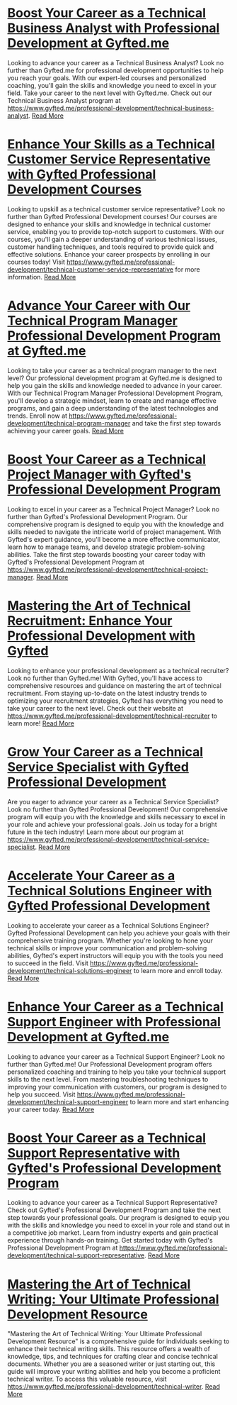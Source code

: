 # [Boost Your Career as a Technical Business Analyst with Professional Development at Gyfted.me](https://www.gyfted.me/professional-development/technical-business-analyst)

Looking to advance your career as a Technical Business Analyst? Look no further than Gyfted.me for professional development opportunities to help you reach your goals. With our expert-led courses and personalized coaching, you'll gain the skills and knowledge you need to excel in your field. Take your career to the next level with Gyfted.me. Check out our Technical Business Analyst program at https://www.gyfted.me/professional-development/technical-business-analyst. [Read More](https://www.gyfted.me/professional-development/technical-business-analyst)

# [Enhance Your Skills as a Technical Customer Service Representative with Gyfted Professional Development Courses](https://www.gyfted.me/professional-development/technical-customer-service-representative)

Looking to upskill as a technical customer service representative? Look no further than Gyfted Professional Development courses! Our courses are designed to enhance your skills and knowledge in technical customer service, enabling you to provide top-notch support to customers. With our courses, you'll gain a deeper understanding of various technical issues, customer handling techniques, and tools required to provide quick and effective solutions. Enhance your career prospects by enrolling in our courses today! Visit https://www.gyfted.me/professional-development/technical-customer-service-representative for more information. [Read More](https://www.gyfted.me/professional-development/technical-customer-service-representative)

# [Advance Your Career with Our Technical Program Manager Professional Development Program at Gyfted.me](https://www.gyfted.me/professional-development/technical-program-manager)

Looking to take your career as a technical program manager to the next level? Our professional development program at Gyfted.me is designed to help you gain the skills and knowledge needed to advance in your career. With our Technical Program Manager Professional Development Program, you'll develop a strategic mindset, learn to create and manage effective programs, and gain a deep understanding of the latest technologies and trends. Enroll now at https://www.gyfted.me/professional-development/technical-program-manager and take the first step towards achieving your career goals. [Read More](https://www.gyfted.me/professional-development/technical-program-manager)

# [Boost Your Career as a Technical Project Manager with Gyfted's Professional Development Program](https://www.gyfted.me/professional-development/technical-project-manager)

Looking to excel in your career as a Technical Project Manager? Look no further than Gyfted's Professional Development Program. Our comprehensive program is designed to equip you with the knowledge and skills needed to navigate the intricate world of project management. With Gyfted's expert guidance, you'll become a more effective communicator, learn how to manage teams, and develop strategic problem-solving abilities. Take the first step towards boosting your career today with Gyfted's Professional Development Program at https://www.gyfted.me/professional-development/technical-project-manager. [Read More](https://www.gyfted.me/professional-development/technical-project-manager)

# [Mastering the Art of Technical Recruitment: Enhance Your Professional Development with Gyfted](https://www.gyfted.me/professional-development/technical-recruiter)

Looking to enhance your professional development as a technical recruiter? Look no further than Gyfted.me! With Gyfted, you'll have access to comprehensive resources and guidance on mastering the art of technical recruitment. From staying up-to-date on the latest industry trends to optimizing your recruitment strategies, Gyfted has everything you need to take your career to the next level. Check out their website at https://www.gyfted.me/professional-development/technical-recruiter to learn more! [Read More](https://www.gyfted.me/professional-development/technical-recruiter)

# [Grow Your Career as a Technical Service Specialist with Gyfted Professional Development](https://www.gyfted.me/professional-development/technical-service-specialist)

Are you eager to advance your career as a Technical Service Specialist? Look no further than Gyfted Professional Development! Our comprehensive program will equip you with the knowledge and skills necessary to excel in your role and achieve your professional goals. Join us today for a bright future in the tech industry! Learn more about our program at https://www.gyfted.me/professional-development/technical-service-specialist. [Read More](https://www.gyfted.me/professional-development/technical-service-specialist)

# [Accelerate Your Career as a Technical Solutions Engineer with Gyfted Professional Development](https://www.gyfted.me/professional-development/technical-solutions-engineer)

Looking to accelerate your career as a Technical Solutions Engineer? Gyfted Professional Development can help you achieve your goals with their comprehensive training program. Whether you're looking to hone your technical skills or improve your communication and problem-solving abilities, Gyfted's expert instructors will equip you with the tools you need to succeed in the field. Visit https://www.gyfted.me/professional-development/technical-solutions-engineer to learn more and enroll today. [Read More](https://www.gyfted.me/professional-development/technical-solutions-engineer)

# [Enhance Your Career as a Technical Support Engineer with Professional Development at Gyfted.me](https://www.gyfted.me/professional-development/technical-support-engineer)

Looking to advance your career as a Technical Support Engineer? Look no further than Gyfted.me! Our Professional Development program offers personalized coaching and training to help you take your technical support skills to the next level. From mastering troubleshooting techniques to improving your communication with customers, our program is designed to help you succeed. Visit https://www.gyfted.me/professional-development/technical-support-engineer to learn more and start enhancing your career today. [Read More](https://www.gyfted.me/professional-development/technical-support-engineer)

# [Boost Your Career as a Technical Support Representative with Gyfted's Professional Development Program](https://www.gyfted.me/professional-development/technical-support-representative)

Looking to advance your career as a Technical Support Representative? Check out Gyfted's Professional Development Program and take the next step towards your professional goals. Our program is designed to equip you with the skills and knowledge you need to excel in your role and stand out in a competitive job market. Learn from industry experts and gain practical experience through hands-on training. Get started today with Gyfted's Professional Development Program at https://www.gyfted.me/professional-development/technical-support-representative. [Read More](https://www.gyfted.me/professional-development/technical-support-representative)

# [Mastering the Art of Technical Writing: Your Ultimate Professional Development Resource](https://www.gyfted.me/professional-development/technical-writer)

"Mastering the Art of Technical Writing: Your Ultimate Professional Development Resource" is a comprehensive guide for individuals seeking to enhance their technical writing skills. This resource offers a wealth of knowledge, tips, and techniques for crafting clear and concise technical documents. Whether you are a seasoned writer or just starting out, this guide will improve your writing abilities and help you become a proficient technical writer. To access this valuable resource, visit https://www.gyfted.me/professional-development/technical-writer. [Read More](https://www.gyfted.me/professional-development/technical-writer)

